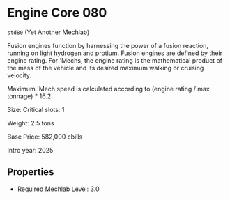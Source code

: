 # Engine Core 080

`std80` (Yet Another Mechlab)

Fusion engines function by harnessing the power of a fusion reaction, running on light hydrogen and protium. Fusion engines are defined by their engine rating. For 'Mechs, the engine rating is the mathematical product of the mass of the vehicle and its desired maximum walking or cruising velocity.

Maximum 'Mech speed is calculated according to (engine rating / max tonnage) * 16.2

Size: Critical slots: 1

Weight: 2.5 tons

Base Price: 582,000 cbills

Intro year: 2025

## Properties
* Required Mechlab Level: 3.0 
